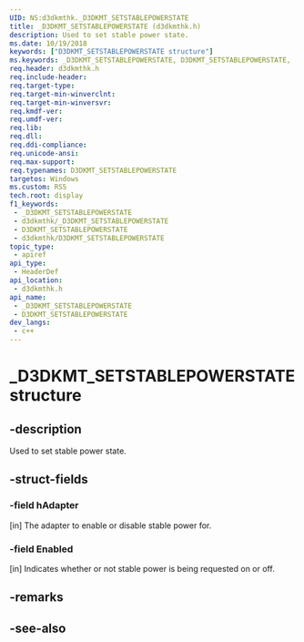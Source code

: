 ```yaml
---
UID: NS:d3dkmthk._D3DKMT_SETSTABLEPOWERSTATE
title: _D3DKMT_SETSTABLEPOWERSTATE (d3dkmthk.h)
description: Used to set stable power state.
ms.date: 10/19/2018
keywords: ["D3DKMT_SETSTABLEPOWERSTATE structure"]
ms.keywords: _D3DKMT_SETSTABLEPOWERSTATE, D3DKMT_SETSTABLEPOWERSTATE,
req.header: d3dkmthk.h
req.include-header: 
req.target-type: 
req.target-min-winverclnt: 
req.target-min-winversvr: 
req.kmdf-ver: 
req.umdf-ver: 
req.lib: 
req.dll: 
req.ddi-compliance: 
req.unicode-ansi: 
req.max-support: 
req.typenames: D3DKMT_SETSTABLEPOWERSTATE
targetos: Windows
ms.custom: RS5
tech.root: display
f1_keywords:
 - _D3DKMT_SETSTABLEPOWERSTATE
 - d3dkmthk/_D3DKMT_SETSTABLEPOWERSTATE
 - D3DKMT_SETSTABLEPOWERSTATE
 - d3dkmthk/D3DKMT_SETSTABLEPOWERSTATE
topic_type:
 - apiref
api_type:
 - HeaderDef
api_location:
 - d3dkmthk.h
api_name:
 - _D3DKMT_SETSTABLEPOWERSTATE
 - D3DKMT_SETSTABLEPOWERSTATE
dev_langs:
 - c++
---
```


# _D3DKMT_SETSTABLEPOWERSTATE structure


## -description

Used to set stable power state.

## -struct-fields

### -field hAdapter

[in] The adapter to enable or disable stable power for.

### -field Enabled

 
[in] Indicates whether or not stable power is being requested on or off.

## -remarks

## -see-also

